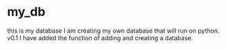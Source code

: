 # my_db
this is my database
I am creating my own database that will run on python.
  v0.1
I have added the function of adding and creating a database.
